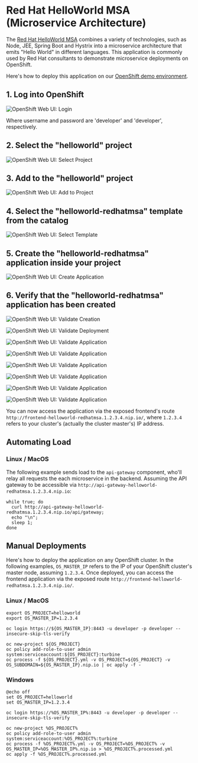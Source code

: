# Red Hat HelloWorld MSA (Microservice Architecture)

The [Red Hat HelloWorld MSA](https://github.com/redhat-helloworld-msa/helloworld-msa) combines a variety of technologies, such as Node, JEE, Spring Boot and Hystrix into a microservice architecture that emits "Hello World" in different languages. This application is commonly used by Red Hat consultants to demonstrate microservice deployments on OpenShift.

Here's how to deploy this application on our [OpenShift demo environment](https://github.com/dynatrace-innovationlab/openshift-demo-environment).

## 1. Log into OpenShift

![OpenShift Web UI: Login](https://github.com/dynatrace-innovationlab/openshift-demo-environment/raw/images/openshift-web-ui-login.png)

Where username and password are 'developer' and 'developer', respectively.

## 2. Select the "helloworld" project

![OpenShift Web UI: Select Project](https://github.com/dynatrace-innovationlab/openshift-demo-environment/raw/images/openshift-web-ui-helloworld-msa-1.png)

## 3. Add to the "helloworld" project

![OpenShift Web UI: Add to Project](https://github.com/dynatrace-innovationlab/openshift-demo-environment/raw/images/openshift-web-ui-helloworld-msa-2.png)

## 4. Select the "helloworld-redhatmsa" template from the catalog

![OpenShift Web UI: Select Template](https://github.com/dynatrace-innovationlab/openshift-demo-environment/raw/images/openshift-web-ui-helloworld-msa-3.png)

## 5. Create the "helloworld-redhatmsa" application inside your project

![OpenShift Web UI: Create Application](https://github.com/dynatrace-innovationlab/openshift-demo-environment/raw/images/openshift-web-ui-helloworld-msa-4.png)

## 6. Verify that the "helloworld-redhatmsa" application has been created

![OpenShift Web UI: Validate Creation](https://github.com/dynatrace-innovationlab/openshift-demo-environment/raw/images/openshift-web-ui-helloworld-msa-5.png)

![OpenShift Web UI: Validate Deployment](https://github.com/dynatrace-innovationlab/openshift-demo-environment/raw/images/openshift-web-ui-helloworld-msa-6.png)

![OpenShift Web UI: Validate Application](https://github.com/dynatrace-innovationlab/openshift-demo-environment/raw/images/openshift-web-ui-helloworld-msa-7.png)

![OpenShift Web UI: Validate Application](https://github.com/dynatrace-innovationlab/openshift-demo-environment/raw/images/openshift-web-ui-helloworld-msa-8.png)

![OpenShift Web UI: Validate Application](https://github.com/dynatrace-innovationlab/openshift-demo-environment/raw/images/openshift-web-ui-helloworld-msa-9.png)

![OpenShift Web UI: Validate Application](https://github.com/dynatrace-innovationlab/openshift-demo-environment/raw/images/openshift-web-ui-helloworld-msa-10.png)

![OpenShift Web UI: Validate Application](https://github.com/dynatrace-innovationlab/openshift-demo-environment/raw/images/openshift-web-ui-helloworld-msa-11.png)

![OpenShift Web UI: Validate Application](https://github.com/dynatrace-innovationlab/openshift-demo-environment/raw/images/openshift-web-ui-helloworld-msa-12.png)

You can now access the application via the exposed frontend's route `http://frontend-helloworld-redhatmsa.1.2.3.4.nip.io/`, where `1.2.3.4` refers to your cluster's (actually the cluster master's) IP address.

## Automating Load

### Linux / MacOS

The following example sends load to the `api-gateway` component, who'll relay all requests the each microservice in the backend. Assuming the API gateway to be accessible via `http://api-gateway-helloworld-redhatmsa.1.2.3.4.nip.io`:

```
while true; do
  curl http://api-gateway-helloworld-redhatmsa.1.2.3.4.nip.io/api/gateway;
  echo "\n";
  sleep 1;
done
```

## Manual Deployments

Here's how to deploy the application on any OpenShift cluster. In the following examples, `OS_MASTER_IP` refers to the IP of your OpenShift cluster's master node, assuming `1.2.3.4`. Once deployed, you can access the frontend application via the exposed route `http://frontend-helloworld-redhatmsa.1.2.3.4.nip.io/`.

### Linux / MacOS

```
export OS_PROJECT=helloworld
export OS_MASTER_IP=1.2.3.4

oc login https://${OS_MASTER_IP}:8443 -u developer -p developer --insecure-skip-tls-verify

oc new-project ${OS_PROJECT}
oc policy add-role-to-user admin system:serviceaccount:${OS_PROJECT}:turbine
oc process -f ${OS_PROJECT}.yml -v OS_PROJECT=${OS_PROJECT} -v OS_SUBDOMAIN=${OS_MASTER_IP}.nip.io | oc apply -f -
```

### Windows

```
@echo off
set OS_PROJECT=helloworld
set OS_MASTER_IP=1.2.3.4
 
oc login https://%OS_MASTER_IP%:8443 -u developer -p developer --insecure-skip-tls-verify
 
oc new-project %OS_PROJECT%
oc policy add-role-to-user admin system:serviceaccount:%OS_PROJECT%:turbine
oc process -f %OS_PROJECT%.yml -v OS_PROJECT=%OS_PROJECT% -v OS_MASTER_IP=%OS_MASTER_IP%.nip.io > %OS_PROJECT%.processed.yml
oc apply -f %OS_PROJECT%.processed.yml
```

